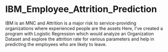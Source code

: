 # IBM_Employee_Attrition_Prediction
IBM is an MNC and Attrition is a major risk to service-providing organizations where experienced people are the assets Here, I've created a program with Logistic Regression which would analyze an Organization Dataset and explore the attrition rate for various parameters and help in predicting the employees who are likely to leave.
